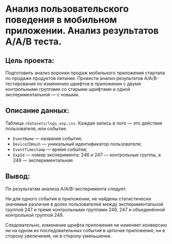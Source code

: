 # Анализ пользовательского поведения в мобильном приложении. Анализ результатов А/А/В теста.
## Цель проекта: 
Подготовить анализ воронки продаж мобильного приложения стартапа по продаже продуктов питания. Провести анализ результатов A/A/B-тестирования по изменению шрифтов в приложении с двумя контрольными группами со старыми шрифтами и одной экспериментальной — с новыми.

## Описание данных:

Таблица `/datasets/logs_exp.csv`.
Каждая запись в логе — это действие пользователя, или событие.

* `EventName` — название события;
* `DeviceIDHash` — уникальный идентификатор пользователя;
* `EventTimestamp` — время события;
* `ExpId` — номер эксперимента: 246 и 247 — контрольные группы, а 248 — экспериментальная.

## Вывод:

По результатам анализа A/A/B-эксперимента следует:

Ни для одного события в приложении, не найдены статистически значимые различия в долях пользователей между экспериментальной группой 247 и тремя контрольными группами 246, 247 и объединённой контрольной группой 249.

Следовательно, изменение шрифта приложения не изменяет конверсию ни на одном из последовательных событий в цепочке приложения, ни в сторону увеличения, ни в сторону уменьшения.
